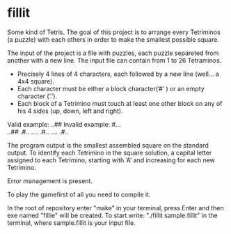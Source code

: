 # fillit
Some kind of Tetris. The goal of this project is to arrange every Tetriminos (a puzzle) with each others in order to make the smallest possible square.

The input of the project is a file with puzzles, each puzzle separeted from another with a new line. The input file can contain from 1 to 26 Tetraminos.

- Precisely 4 lines of 4 characters, each followed by a new line (well... a 4x4 square).
- Each character must be either a block character(’#’ ) or an empty character (’.’).
- Each block of a Tetrimino must touch at least one other block on any of his 4 sides (up, down, left and right).

Valid example: ..##                      Invalid example: #...    
               ..##                                       .#..
               ....                                       .#..
               ....                                       .#..

The program output is the smallest assembled square on the standard output. To identify each Tetrimino in the square solution, a capital letter assigned to each Tetrimino, starting with ’A’ and increasing for each new Tetrimino.

Error management is present.

To play the gamefirst of all you need to compile it.

In the root of repository enter "make" in your terminal, press Enter and then exe named "fillie" will be created. To start write: "./fillit sample.fillit" in the terminal, where sample.fillit is your input file.

